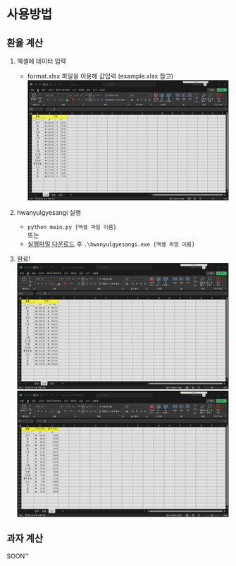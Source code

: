 ﻿# 사용방법

## 환율 계산
1. 엑셀에 데이터 입력
   - format.xlsx 파일을 이용해 값입력 (example.xlsx 참고)
![1.png](1.png)

2. hwanyulgyesangi 실행
   - `python main.py {엑셀 파일 이름}`
   <br />또는
   - [실행파일 다운로드](https://github.com/wegotoajapan/hwanyulgyesangi/releases/latest) 후 `.\hwanyulgyesangi.exe {엑셀 파일 이름}`

3. 완료!
![2.png](2.png)
![3.png](3.png)

## 과자 계산
SOON™️

